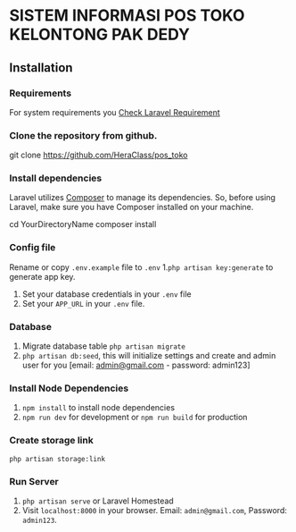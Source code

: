 # SISTEM INFORMASI POS TOKO KELONTONG PAK DEDY

## Installation

### Requirements

For system requirements you [Check Laravel Requirement](https://laravel.com/docs/10.x/deployment#server-requirements)

### Clone the repository from github.

git clone https://github.com/HeraClass/pos_toko

### Install dependencies

Laravel utilizes [Composer](https://getcomposer.org/) to manage its dependencies. So, before using Laravel, make sure you have Composer installed on your machine.

cd YourDirectoryName
composer install

### Config file

Rename or copy `.env.example` file to `.env` 1.`php artisan key:generate` to generate app key.

1. Set your database credentials in your `.env` file
1. Set your `APP_URL` in your `.env` file.

### Database

1. Migrate database table `php artisan migrate`
1. `php artisan db:seed`, this will initialize settings and create and admin user for you [email: admin@gmail.com - password: admin123]

### Install Node Dependencies

1. `npm install` to install node dependencies
1. `npm run dev` for development or `npm run build` for production

### Create storage link

`php artisan storage:link`

### Run Server

1. `php artisan serve` or Laravel Homestead
1. Visit `localhost:8000` in your browser. Email: `admin@gmail.com`, Password: `admin123`.
 <!-- 1. Online demo: [pos.khmernokor.com](https://pos.khmernokor.com/) -->


